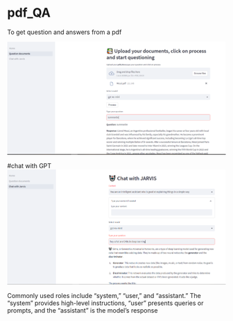 # pdf_QA
To get question and answers from a pdf

![Alt-Text](Docs\Images\question_doc.PNG)


#chat with GPT
![Alt-Text](Docs\Images\chat_with_jarvis.png)


Commonly used roles include “system,” “user,” and “assistant.”
The “system” provides high-level instructions, 
“user” presents queries or prompts, and the 
“assistant” is the model’s response

